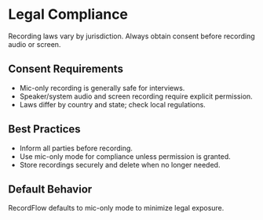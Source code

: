 
# Legal Compliance

Recording laws vary by jurisdiction. Always obtain consent before recording audio or screen.

## Consent Requirements

- Mic-only recording is generally safe for interviews.
- Speaker/system audio and screen recording require explicit permission.
- Laws differ by country and state; check local regulations.

## Best Practices

- Inform all parties before recording.
- Use mic-only mode for compliance unless permission is granted.
- Store recordings securely and delete when no longer needed.

## Default Behavior

RecordFlow defaults to mic-only mode to minimize legal exposure.

